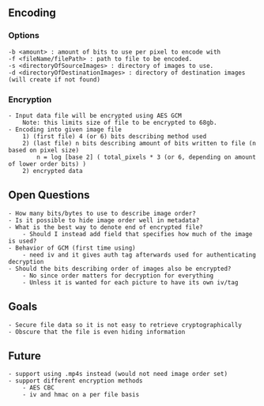 ## Encoding

### Options
    -b <amount> : amount of bits to use per pixel to encode with
    -f <fileName/filePath> : path to file to be encoded.
    -s <directoryOfSourceImages> : directory of images to use.
    -d <directoryOfDestinationImages> : directory of destination images (will create if not found)
    

### Encryption
    - Input data file will be encrypted using AES GCM
        Note: this limits size of file to be encrypted to 68gb.
    - Encoding into given image file
        1) (first file) 4 (or 6) bits describing method used
        2) (last file) n bits describing amount of bits written to file (n based on pixel size)
            n = log [base 2] ( total_pixels * 3 (or 6, depending on amount of lower order bits) )
        2) encrypted data

## Open Questions
    - How many bits/bytes to use to describe image order?
    - Is it possible to hide image order well in metadata?
    - What is the best way to denote end of encrypted file?
        - Should I instead add field that specifies how much of the image is used?
    - Behavior of GCM (first time using)
        - need iv and it gives auth tag afterwards used for authenticating decryption
    - Should the bits describing order of images also be encrypted?
        - No since order matters for decryption for everything
        - Unless it is wanted for each picture to have its own iv/tag

## Goals
    - Secure file data so it is not easy to retrieve cryptographically
    - Obscure that the file is even hiding information

## Future
    - support using .mp4s instead (would not need image order set)
    - support different encryption methods 
        - AES CBC
        - iv and hmac on a per file basis